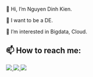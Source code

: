 👋 Hi, I’m Nguyen Dinh Kien.

🌱 I want to be a DE.

👀 I’m interested in Bigdata, Cloud.

## 📫 How to reach me:

<p>
  <a href="https://www.facebook.com/" alt="Facebook">
    <img src="https://img.icons8.com/fluent/48/000000/facebook-new.png" target="_blank" />
  </a> 
  <a href="mailto:kiennguyengtglhd@gmail.com" alt="Email">
    <img src="https://img.icons8.com/fluent/48/000000/mailing.png"/>
  </a>
  <a href="https://www.linkedin.com/in/kiennguyenhd0404/" alt="Linkedin">
    <img src="https://img.icons8.com/fluent/48/000000/linkedin"/>
  </a>
</p>


